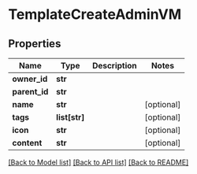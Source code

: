 # TemplateCreateAdminVM


## Properties
Name | Type | Description | Notes
------------ | ------------- | ------------- | -------------
**owner_id** | **str** |  | 
**parent_id** | **str** |  | 
**name** | **str** |  | [optional] 
**tags** | **list[str]** |  | [optional] 
**icon** | **str** |  | [optional] 
**content** | **str** |  | [optional] 

[[Back to Model list]](../README.md#documentation-for-models) [[Back to API list]](../README.md#documentation-for-api-endpoints) [[Back to README]](../README.md)


